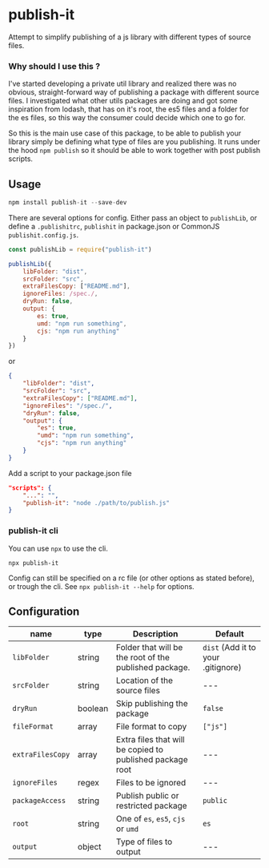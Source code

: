# publish-it

Attempt to simplify publishing of a js library with different types of source files.

### Why should I use this ?

I've started developing a private util library and realized there was no obvious, straight-forward way of publishing a package with different source files. I investigated what other utils packages are doing and got some inspiration from lodash, that has on it's root, the es5 files and a folder for the es files, so this way the consumer could decide which one to go for.

So this is the main use case of this package, to be able to publish your library simply be defining what type of files are you publishing. It runs under the hood `npm publish` so it should be able to work together with post publish scripts.

## Usage

```js
npm install publish-it --save-dev
```

There are several options for config. Either pass an object to `publishLib`, or define a `.publishitrc`, `publishit` in package.json or CommonJS `publishit.config.js`.

```js
const publishLib = require("publish-it")

publishLib({
    libFolder: "dist",
    srcFolder: "src",
    extraFilesCopy: ["README.md"],
    ignoreFiles: /spec./,
    dryRun: false,
    output: {
        es: true,
        umd: "npm run something",
        cjs: "npm run anything"
    }
})
```
or

```json
{
	"libFolder": "dist",
	"srcFolder": "src",
	"extraFilesCopy": ["README.md"],
	"ignoreFiles": "/spec./",
	"dryRun": false,
	"output": {
		"es": true,
		"umd": "npm run something",
		"cjs": "npm run anything"
	}
}
```

Add a script to your package.json file

```json
"scripts": {
    "...": "",
    "publish-it": "node ./path/to/publish.js"
}
```

### publish-it cli

You can use `npx` to use the cli.

```
npx publish-it
```

Config can still be specified on a rc file (or other options as stated before), or trough the cli. See `npx publish-it --help` for options.

## Configuration

| name | type | Description | Default |
| --- | --- | --- | --- |
| `libFolder` | string | Folder that will be the root of the published package. | `dist` (Add it to your .gitignore) |
| `srcFolder` | string | Location of the source files | --- |
| `dryRun` | boolean | Skip publishing the package | `false` |
| `fileFormat` | array | File format to copy | `["js"]` |
| `extraFilesCopy` | array | Extra files that will be copied to published package root | --- |
| `ignoreFiles` | regex | Files to be ignored | --- |
| `packageAccess` | string | Publish public or restricted package | `public` |
| `root` | string | One of `es`, `es5`, `cjs` or `umd` | `es` |
| `output` | object | Type of files to output | --- |
